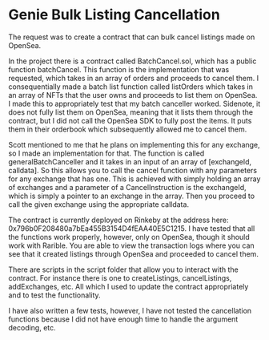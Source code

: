 # Genie Bulk Listing Cancellation

The request was to create a contract that can bulk cancel listings made on OpenSea.

In the project there is a contract called BatchCancel.sol, which has a public function batchCancel. This function is the implementation that was requested, which takes in an array of orders and proceeds to cancel them. I consequentially made a batch list function called listOrders which takes in an array of NFTs that the user owns and proceeds to list them on OpenSea. I made this to appropriately test that my batch canceller worked. Sidenote, it does not fully list them on OpenSea, meaning that it lists them through the contract, but I did not call the OpenSea SDK to fully post the items. It puts them in their orderbook which subsequently allowed me to cancel them.

Scott mentioned to me that he plans on implementing this for any exchange, so I made an implementation for that. The function is called generalBatchCanceller and it takes in an input of an array of [exchangeId, calldata]. So this allows you to call the cancel function with any parameters for any exchange that has one. This is achieved with simply holding an array of exchanges and a parameter of a CancelInstruction is the exchangeId, which is simply a pointer to an exchange in the array. Then you proceed to call the given exchange using the appropriate calldata.

The contract is currently deployed on Rinkeby at the address here: 0x796b0F208480a7bEa455B3154D4fEAA40E5C1215. I have tested that all the functions work properly, however, only on OpenSea, though it should work with Rarible. You are able to view the transaction logs where you can see that it created listings through OpenSea and proceeded to cancel them.

There are scripts in the script folder that allow you to interact with the contract. For instance there is one to createListings, cancelListings, addExchanges, etc. All which I used to update the contract appropriately and to test the functionality.

I have also written a few tests, however, I have not tested the cancellation functions because I did not have enough time to handle the argument decoding, etc.
